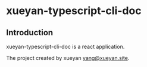 # xueyan-typescript-cli-doc

## Introduction

xueyan-typescript-cli-doc is a react application.

The project created by xueyan <yang@xueyan.site>.
